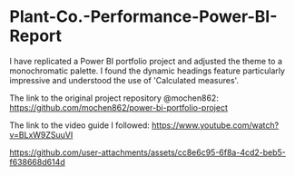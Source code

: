 # Plant-Co.-Performance-Power-BI-Report
I have replicated a Power BI portfolio project and adjusted the theme to a monochromatic palette. I found the dynamic headings feature particularly impressive and understood the use of 'Calculated measures'.

The link to the original project repository @mochen862:
https://github.com/mochen862/power-bi-portfolio-project

The link to the video guide I followed:
https://www.youtube.com/watch?v=BLxW9ZSuuVI

https://github.com/user-attachments/assets/cc8e6c95-6f8a-4cd2-beb5-f638668d614d

